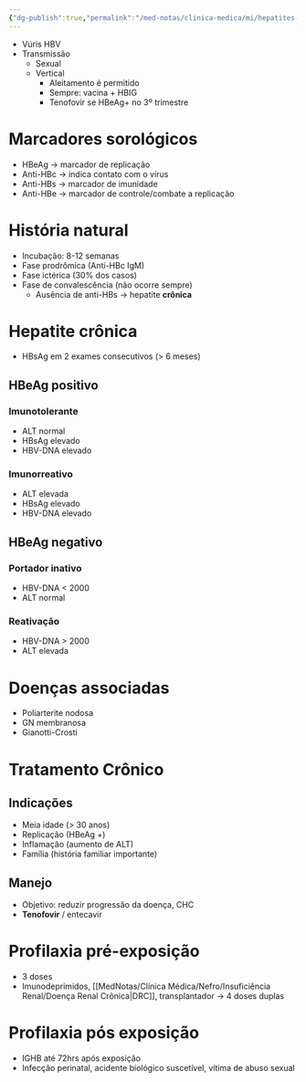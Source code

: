 ```yaml
---
{"dg-publish":true,"permalink":"/med-notas/clinica-medica/mi/hepatites-virais/hepatite-b/","tags":["review"]}
---
```


- Vúris HBV 
- Transmissão
	- Sexual
	- Vertical
		- Aleitamento é permitido
		- Sempre: vacina + HBIG
		- Tenofovir se HBeAg+ no 3º trimestre
# Marcadores sorológicos
- HBeAg -> marcador de replicação
- Anti-HBc -> indica contato com o vírus
- Anti-HBs -> marcador de imunidade 
- Anti-HBe -> marcador de controle/combate a replicação

# História natural
- Incubação: 8-12 semanas
- Fase prodrômica (Anti-HBc IgM)
- Fase ictérica (30% dos casos)
- Fase de convalescência (não ocorre sempre)
	- Ausência de anti-HBs -> hepatite **crônica**

# Hepatite crônica
- HBsAg em 2 exames consecutivos (> 6 meses)
## HBeAg positivo
### Imunotolerante
- ALT normal
- HBsAg elevado
- HBV-DNA elevado

### Imunorreativo
- ALT elevada
- HBsAg elevado
- HBV-DNA elevado

## HBeAg negativo
### Portador inativo
- HBV-DNA < 2000
- ALT normal

### Reativação
- HBV-DNA > 2000
- ALT elevada


# Doenças associadas
- Poliarterite nodosa
- GN membranosa
- Gianotti-Crosti

# Tratamento Crônico
## Indicações
- Meia idade (> 30 anos)
- Replicação (HBeAg +)
- Inflamação (aumento de ALT)
- Família (história familiar importante)

## Manejo
- Objetivo: reduzir progressão da doença, CHC
- **Tenofovir** / entecavir

# Profilaxia pré-exposição
- 3 doses
- Imunodeprimidos, [[MedNotas/Clínica Médica/Nefro/Insuficiência Renal/Doença Renal Crônica\|DRC]], transplantador -> 4 doses duplas

# Profilaxia pós exposição
- IGHB até 72hrs após exposição
- Infecção perinatal, acidente biológico suscetível, vítima de abuso sexual
